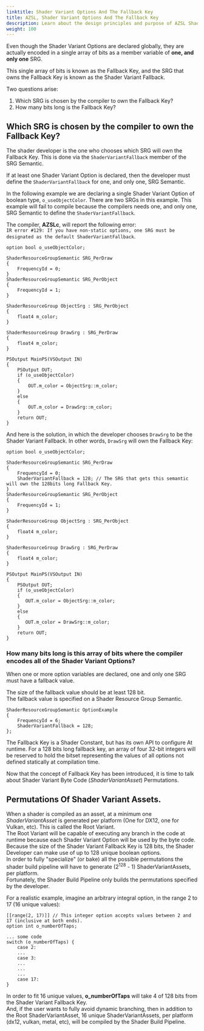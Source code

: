 ```yaml
---
linktitle: Shader Variant Options And The Fallback Key
title: AZSL, Shader Variant Options And The Fallback Key
description: Learn about the design principles and purpose of AZSL Shader Variant Options in the Atom Renderer. 
weight: 100
---
```


Even though the Shader Variant Options are declared globally, they are actually encoded in a single array of bits as a member variable of **one, and only one** SRG.  
  
This single array of bits is known as the Fallback Key, and the SRG that owns the Fallback Key is known as the Shader Variant Fallback.  
  
Two questions arise:
1. Which SRG is chosen by the compiler to own the Fallback Key?
2. How many bits long is the Fallback Key?
  
## Which SRG is chosen by the compiler to own the Fallback Key?
The shader developer is the one who chooses which SRG will own the Fallback Key. This is done via the `ShaderVariantFallback` member of the SRG Semantic.  
  
If at least one Shader Variant Option is declared, then the developer must define the `ShaderVariantFallback` for one, and only one, SRG Semantic.  
  
In the following example we are declaring a single Shader Variant Option of boolean type, `o_useObjectColor`. There are two SRGs in this example. This example will fail to compile because the compilers needs one, and only one, SRG Semantic to define the `ShaderVariantFallback`.

The compiler, **AZSLc**, will report the following error:  
`IR error #129: If you have non-static options, one SRG must be designated as the default ShaderVariantFallback`.  
  
    option bool o_useObjectColor;
    
    ShaderResourceGroupSemantic SRG_PerDraw
    {
        FrequencyId = 0;
    }
    ShaderResourceGroupSemantic SRG_PerObject
    {
        FrequencyId = 1;
    }
     
    ShaderResourceGroup ObjectSrg : SRG_PerObject
    {
        float4 m_color;
    }
     
    ShaderResourceGroup DrawSrg : SRG_PerDraw
    {
    	float4 m_color; 
    }
    
    PSOutput MainPS(VSOutput IN)
    {
        PSOutput OUT;
        if (o_useObjectColor)
        {
            OUT.m_color = ObjectSrg::m_color;
        }
        else
        {
            OUT.m_color = DrawSrg::m_color;
        }
        return OUT;
    }
  
And here is the solution, in which the developer chooses `DrawSrg` to be the Shader Variant Fallback. In other words, `DrawSrg` will own the Fallback Key:  
  
    option bool o_useObjectColor;
    
    ShaderResourceGroupSemantic SRG_PerDraw
    {
        FrequencyId = 0;
        ShaderVariantFallback = 128; // The SRG that gets this semantic will own the 128bits long Fallback Key.
    }
    ShaderResourceGroupSemantic SRG_PerObject
    {
        FrequencyId = 1;
    }
     
    ShaderResourceGroup ObjectSrg : SRG_PerObject
    {
        float4 m_color;
    }
     
    ShaderResourceGroup DrawSrg : SRG_PerDraw
    {
    	float4 m_color; 
    }
    
    PSOutput MainPS(VSOutput IN)
    {
        PSOutput OUT;
        if (o_useObjectColor)
        {
    	   OUT.m_color = ObjectSrg::m_color;
        }
        else
        {
           OUT.m_color = DrawSrg::m_color;
        }
        return OUT;
    }
  
### How many bits long is this array of bits where the compiler encodes all of the Shader Variant Options?
When one or more option variables are declared, one and only one SRG must have a fallback value.  
  
The size of the fallback value should be at least 128 bit.  
The fallback value is specified on a Shader Resource Group Semantic.  
  
    ShaderResourceGroupSemantic OptionExample
    {
        FrequencyId = 6;
        ShaderVariantFallback = 128;
    };
  
The Fallback Key is a Shader Constant, but has its own API to configure At runtime. For a 128 bits long fallback key, an array of four 32-bit integers will be reserved to hold the bitset representing the values of all options not defined statically at compilation time.  
  
Now that the concept of Fallback Key has been introduced, it is time to talk about Shader Variant Byte Code (*ShaderVariantAsset*) Permutations.  
  
## Permutations Of Shader Variant Assets.
When a shader is compiled as an asset, at a minimum one *ShaderVariantAsset* is generated per platform (One for DX12, one for Vulkan, etc). This is called the Root Variant.  
The Root Variant will be capable of executing any branch in the code at runtime because each Shader Variant Option will be used by the byte code.  
Because the size of the Shader Variant Fallback Key is 128 bits, the Shader Developer can make use of up to 128 unique boolean options.  
In order to fully "specialize" (or bake) all the possible permutations the shader build pipeline will have to generate (2<sup>128</sup>  - 1) ShaderVariantAssets, per platform.  
Fortunately, the Shader Build Pipeline only builds the permutations specified by the developer.  
  
For a realistic example, imagine an arbitrary integral option, in the range 2 to 17 (16 unique values):  
  
    [[range(2, 17)]] // This integer option accepts values between 2 and 17 (inclusive at both ends).  
    option int o_numberOfTaps;
    
    ... some code
    switch (o_numberOfTaps) {
        case 2:
        ...
        case 3:
        ...
        ...
        ...
        case 17:
    }
  
In order to fit 16 unique values, **o_numberOfTaps** will take 4 of 128 bits from the Shader Variant Fallback Key.  
And, if the user wants to fully avoid dynamic branching, then in addition to the Root ShaderVariantAsset, 16 unique ShaderVariantAssets, per platform (dx12, vulkan, metal, etc), will be compiled by the Shader Build Pipeline.  
  
